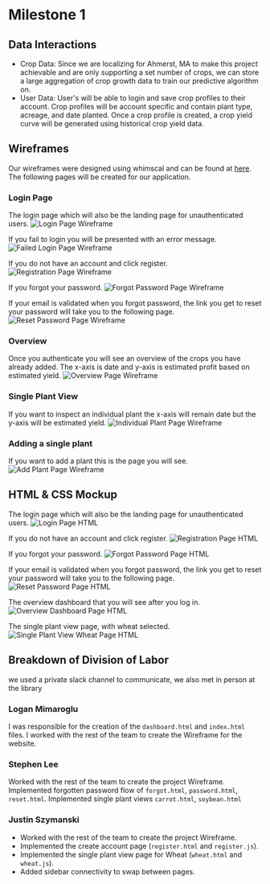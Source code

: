 # Milestone 1

## Data Interactions

- Crop Data: Since we are localizing for Ahmerst, MA to make this project achievable and are only supporting a set number of crops, we can store a large aggregation of crop growth data to train our predictive algorithm on.
- User Data: User's will be able to login and save crop profiles to their account. Crop profiles will be account specific and contain plant type, acreage, and date planted. Once a crop profile is created, a crop yield curve will be generated using historical crop yield data.

## Wireframes
Our wireframes were designed using whimscal and can be found at [here](https://whimsical.com/website-3DJyuDL2LN7ZT34vvtRyER). The following pages will be created for our application.

### Login Page

The login page which will also be the landing page for unauthenticated users.
![Login Page Wireframe](./img/login.jpg)

If you fail to login you will be presented with an error message.
![Failed Login Page Wireframe](./img/failed_login.jpg)

If you do not have an account and click register.
![Registration Page Wireframe](./img/register.jpg)

If you forgot your password.
![Forgot Password Page Wireframe](./img/forgot.jpg)

If your email is validated when you forgot password, the link you get to reset your password will take you to the following page.
![Reset Password Page Wireframe](./img/reset.jpg)
### Overview

Once you authenticate you will see an overview of the crops you have already added. The x-axis is date and y-axis is estimated profit based on estimated yield.
![Overview Page Wireframe](./img/overview.jpg)

### Single Plant View

If you want to inspect an individual plant the x-axis will remain date but the y-axis will be estimated yield.
![Individual Plant Page Wireframe](./img/individual_plant.jpg)

### Adding a single plant

If you want to add a plant this is the page you will see.
![Add Plant Page Wireframe](./img/add_plant.jpg)

## HTML & CSS Mockup

The login page which will also be the landing page for unauthenticated users.
![Login Page HTML](./img/login_html.png)

If you do not have an account and click register.
![Registration Page HTML](./img/register_html.png)

If you forgot your password.
![Forgot Password Page HTML](./img/forgot_html.png)

If your email is validated when you forgot password, the link you get to reset your password will take you to the following page.
![Reset Password Page HTML](./img/reset_html.png)

The overview dashboard that you will see after you log in.
![Overview Dashboard Page HTML](./img/overview_html.jpg)

The single plant view page, with wheat selected.
![Single Plant View Wheat Page HTML](./img/wheat_html.png)

## Breakdown of Division of Labor

we used a private slack channel to communicate, we also met in person at the library

### Logan Mimaroglu

I was responsible for the creation of the `dashboard.html` and `index.html` files. I worked with the rest of the team to create the Wireframe for the website.

### Stephen Lee

Worked with the rest of the team to create the project Wireframe. Implemented forgotten password flow of `forgot.html`, `password.html`, `reset.html`. Implemented single plant views `carrot.html`, `soybean.html`

### Justin Szymanski

- Worked with the rest of the team to create the project Wireframe.
- Implemented the create account page (`register.html` and `register.js`).
- Implemented the single plant view page for Wheat (`wheat.html` and `wheat.js`).
- Added sidebar connectivity to swap between pages.
